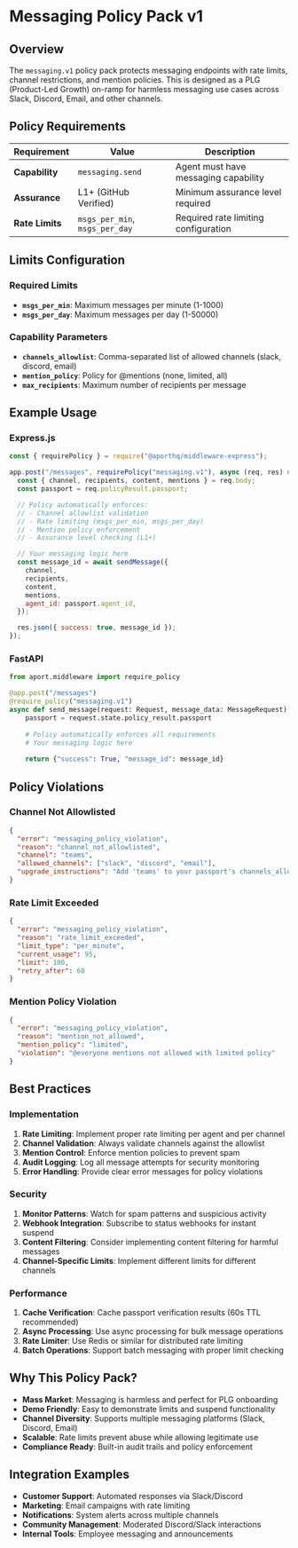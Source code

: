 # Messaging Policy Pack v1

## Overview

The `messaging.v1` policy pack protects messaging endpoints with rate limits, channel restrictions, and mention policies. This is designed as a PLG (Product-Led Growth) on-ramp for harmless messaging use cases across Slack, Discord, Email, and other channels.

## Policy Requirements

| **Requirement** | **Value** | **Description** |
|-----------------|-----------|-----------------|
| **Capability** | `messaging.send` | Agent must have messaging capability |
| **Assurance** | L1+ (GitHub Verified) | Minimum assurance level required |
| **Rate Limits** | `msgs_per_min`, `msgs_per_day` | Required rate limiting configuration |

## Limits Configuration

### Required Limits

- **`msgs_per_min`**: Maximum messages per minute (1-1000)
- **`msgs_per_day`**: Maximum messages per day (1-50000)

### Capability Parameters

- **`channels_allowlist`**: Comma-separated list of allowed channels (slack, discord, email)
- **`mention_policy`**: Policy for @mentions (none, limited, all)
- **`max_recipients`**: Maximum number of recipients per message

## Example Usage

### Express.js

```javascript
const { requirePolicy } = require("@aporthq/middleware-express");

app.post("/messages", requirePolicy("messaging.v1"), async (req, res) => {
  const { channel, recipients, content, mentions } = req.body;
  const passport = req.policyResult.passport;

  // Policy automatically enforces:
  // - Channel allowlist validation
  // - Rate limiting (msgs_per_min, msgs_per_day)
  // - Mention policy enforcement
  // - Assurance level checking (L1+)

  // Your messaging logic here
  const message_id = await sendMessage({
    channel,
    recipients,
    content,
    mentions,
    agent_id: passport.agent_id,
  });

  res.json({ success: true, message_id });
});
```

### FastAPI

```python
from aport.middleware import require_policy

@app.post("/messages")
@require_policy("messaging.v1")
async def send_message(request: Request, message_data: MessageRequest):
    passport = request.state.policy_result.passport
    
    # Policy automatically enforces all requirements
    # Your messaging logic here
    
    return {"success": True, "message_id": message_id}
```

## Policy Violations

### Channel Not Allowlisted

```json
{
  "error": "messaging_policy_violation",
  "reason": "channel_not_allowlisted",
  "channel": "teams",
  "allowed_channels": ["slack", "discord", "email"],
  "upgrade_instructions": "Add 'teams' to your passport's channels_allowlist parameter"
}
```

### Rate Limit Exceeded

```json
{
  "error": "messaging_policy_violation",
  "reason": "rate_limit_exceeded",
  "limit_type": "per_minute",
  "current_usage": 95,
  "limit": 100,
  "retry_after": 60
}
```

### Mention Policy Violation

```json
{
  "error": "messaging_policy_violation",
  "reason": "mention_not_allowed",
  "mention_policy": "limited",
  "violation": "@everyone mentions not allowed with limited policy"
}
```

## Best Practices

### Implementation

1. **Rate Limiting**: Implement proper rate limiting per agent and per channel
2. **Channel Validation**: Always validate channels against the allowlist
3. **Mention Control**: Enforce mention policies to prevent spam
4. **Audit Logging**: Log all message attempts for security monitoring
5. **Error Handling**: Provide clear error messages for policy violations

### Security

1. **Monitor Patterns**: Watch for spam patterns and suspicious activity
2. **Webhook Integration**: Subscribe to status webhooks for instant suspend
3. **Content Filtering**: Consider implementing content filtering for harmful messages
4. **Channel-Specific Limits**: Implement different limits for different channels

### Performance

1. **Cache Verification**: Cache passport verification results (60s TTL recommended)
2. **Async Processing**: Use async processing for bulk message operations
3. **Rate Limiter**: Use Redis or similar for distributed rate limiting
4. **Batch Operations**: Support batch messaging with proper limit checking

## Why This Policy Pack?

- **Mass Market**: Messaging is harmless and perfect for PLG onboarding
- **Demo Friendly**: Easy to demonstrate limits and suspend functionality
- **Channel Diversity**: Supports multiple messaging platforms (Slack, Discord, Email)
- **Scalable**: Rate limits prevent abuse while allowing legitimate use
- **Compliance Ready**: Built-in audit trails and policy enforcement

## Integration Examples

- **Customer Support**: Automated responses via Slack/Discord
- **Marketing**: Email campaigns with rate limiting
- **Notifications**: System alerts across multiple channels
- **Community Management**: Moderated Discord/Slack interactions
- **Internal Tools**: Employee messaging and announcements

